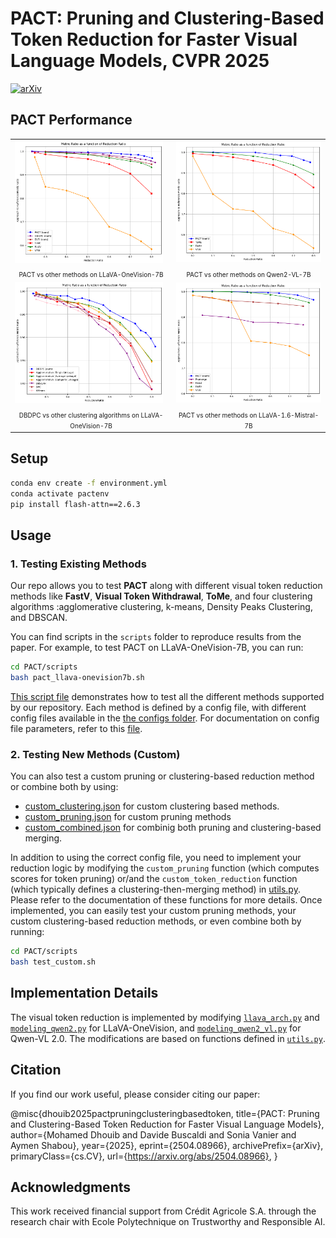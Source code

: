 # PACT: Pruning and Clustering-Based Token Reduction for Faster Visual Language Models, CVPR 2025

[![arXiv](https://img.shields.io/badge/arXiv-1234.56789-b31b1b.svg)](https://arxiv.org/abs/2504.08966)

## PACT Performance


<table>
  <tr>
    <td><img src="docs/Average_Metric_Ratio_vs_Reduction_Ratio_base.png" alt="PACT Performance LLAVA" width="97%"></td>
    <td><img src="docs/Average_Metric_Ratio_vs_Reduction_Ratio_base_qwen.png" alt="PACT Performance Qwen" width="100%"></td>
  </tr>
  <tr>
    <td align="center"><span style="font-size:10px">PACT vs other methods on LLaVA-OneVision-7B</span></td>
    <td align="center"><span style="font-size:10px">PACT vs other methods on Qwen2-VL-7B</span></td>
  </tr>
  <tr>
    <td><img src="docs/Average_Metric_Ratio_vs_Reduction_Ratio_clustering.png" alt="DBDPC Performance LLAVA" width="97%"></td>
    <td><img src="docs/Lavanext_Reduction_Ratio_base.png" alt="PACT Performance InternVL" width="100%"></td>
  </tr>
  <tr>
    <td align="center"><span style="font-size:10px">DBDPC vs other clustering algorithms on LLaVA-OneVision-7B</span></td>
    <td align="center"><span style="font-size:10px">PACT vs other methods on LLaVA-1.6-Mistral-7B</span></td>
  </tr>
</table>

## Setup

```bash
conda env create -f environment.yml
conda activate pactenv
pip install flash-attn==2.6.3
```

## Usage

### 1. Testing Existing Methods

Our repo allows you to test **PACT** along with different visual token reduction methods like **FastV**, **Visual Token Withdrawal**, **ToMe**, and four clustering algorithms :agglomerative clustering, k-means, Density Peaks Clustering, and DBSCAN.

You can find scripts in the `scripts` folder to reproduce results from the paper. 
For example, to test PACT on LLaVA-OneVision-7B, you can run:

```bash
cd PACT/scripts
bash pact_llava-onevision7b.sh
```
[This script file](scripts/test_different_methods_llava-onevision7b.sh) demonstrates how to test all the different methods supported by our repository. Each method is defined by a config file, with different config files available in the [the configs folder](configs/).
For documentation on config file parameters, refer to this [file](docs/CONFIGDOC.md).

### 2. Testing New Methods (Custom)

You can also test a custom pruning or clustering-based reduction method or combine both by using:
- [custom_clustering.json](configs/custom_clustering.json) for custom clustering based methods.
- [custom_pruning.json](configs/custom_pruning.json) for custom pruning methods
- [custom_combined.json](configs/custom_combined.json) for combinig both pruning and clustering-based merging.

In addition to using the correct config file, you need to implement your reduction logic by modifying the `custom_pruning` function (which computes scores for token pruning) or/and the `custom_token_reduction` function (which typically defines a clustering-then-merging method) in [utils.py](transformers/PACT/utils.py). Please refer to the documentation of these functions for more details. Once implemented, you can easily test your custom pruning methods, your custom clustering-based reduction methods, or even combine both by running:

```bash
cd PACT/scripts
bash test_custom.sh
```

## Implementation Details

The visual token reduction is implemented by modifying [`llava_arch.py`](LLaVA-NeXT/llava/model/llava_arch.py) and [`modeling_qwen2.py`](transformers/models/qwen2/modeling_qwen2.py) for LLaVA-OneVision, and [`modeling_qwen2_vl.py`](transformers/models/qwen2_vl/modeling_qwen2_vl.py) for Qwen-VL 2.0. The modifications are based on functions defined in [`utils.py`](transformers/PACT/utils.py).


## Citation

If you find our work useful, please consider citing our paper:

@misc{dhouib2025pactpruningclusteringbasedtoken,
      title={PACT: Pruning and Clustering-Based Token Reduction for Faster Visual Language Models}, 
      author={Mohamed Dhouib and Davide Buscaldi and Sonia Vanier and Aymen Shabou},
      year={2025},
      eprint={2504.08966},
      archivePrefix={arXiv},
      primaryClass={cs.CV},
      url={https://arxiv.org/abs/2504.08966}, 
}


## Acknowledgments

This work received financial support from Crédit Agricole S.A. through the research chair with Ecole Polytechnique on Trustworthy and Responsible AI. 
